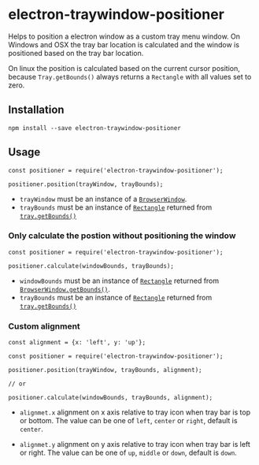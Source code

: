 # electron-traywindow-positioner

Helps to position a electron window as a custom tray menu window.
On Windows and OSX the tray bar location is calculated and the window is  
positioned based on the tray bar location.

On linux the position is calculated based on the current cursor position, because `Tray.getBounds()`
always returns a `Rectangle` with all values set to zero.

## Installation

```
npm install --save electron-traywindow-positioner
```

## Usage

```
const positioner = require('electron-traywindow-positioner');

positioner.position(trayWindow, trayBounds);
```

* `trayWindow` must be an instance of a [`BrowserWindow`](https://github.com/electron/electron/blob/master/docs/api/browser-window.md#wingetbounds).
* `trayBounds` must be an instance  of [`Rectangle`](https://github.com/electron/electron/blob/master/docs/api/structures/rectangle.md) returned from [`tray.getBounds()`](https://github.com/electron/electron/blob/master/docs/api/tray.md#traygetbounds-macos-windows)

### Only calculate the postion without positioning the window

```
const positioner = require('electron-traywindow-positioner');

positioner.calculate(windowBounds, trayBounds);

```

* `windowBounds` must be an instance of [`Rectangle`](https://github.com/electron/electron/blob/master/docs/api/structures/rectangle.md) returned from [`BrowserWindow.getBounds()`]().
* `trayBounds` must be an instance  of [`Rectangle`](https://github.com/electron/electron/blob/master/docs/api/structures/rectangle.md)  returned from [`tray.getBounds()`](https://github.com/electron/electron/blob/master/docs/api/tray.md#traygetbounds-macos-windows)



### Custom alignment

```
const alignment = {x: 'left', y: 'up'};

const positioner = require('electron-traywindow-positioner');

positioner.position(trayWindow, trayBounds, alignment);

// or

positioner.calculate(windowBounds, trayBounds, alignment);
```

* `alignmet.x` alignment on x axis relative to tray icon when tray bar is top or bottom.
The value can be one of `left`, `center` or `right`, default is `center`.

* `alignmet.y` alignment on y axis relative to tray icon when tray bar is left or right.
The value can be one of `up`, `middle` or `down`, default is `down`.
